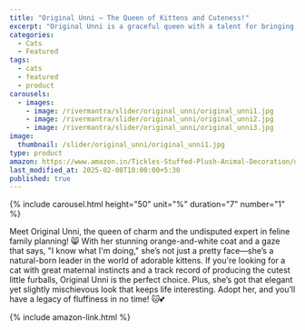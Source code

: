 ```yaml
---
title: "Original Unni – The Queen of Kittens and Cuteness!"
excerpt: "Original Unni is a graceful queen with a talent for bringing adorable kittens into the world! 😸💕"
categories:
  - Cats
  - Featured
tags:
  - cats
  - featured
  - product
carousels:
  - images: 
    - image: /rivermantra/slider/original_unni/original_unni1.jpg
    - image: /rivermantra/slider/original_unni/original_unni2.jpg
    - image: /rivermantra/slider/original_unni/original_unni3.jpg
image:
  thumbnail: /slider/original_unni/original_unni1.jpg
type: product
amazon: https://www.amazon.in/Tickles-Stuffed-Plush-Animal-Decoration/dp/B09QGYB4DS
last_modified_at: 2025-02-08T10:00:00+5:30
published: true
---
```


{% include carousel.html height="50" unit="%" duration="7" number="1" %}

Meet Original Unni, the queen of charm and the undisputed expert in feline family planning! 😸 With her stunning orange-and-white coat and a gaze that says, "I know what I'm doing," she’s not just a pretty face—she’s a natural-born leader in the world of adorable kittens. If you're looking for a cat with great maternal instincts and a track record of producing the cutest little furballs, Original Unni is the perfect choice. Plus, she’s got that elegant yet slightly mischievous look that keeps life interesting. Adopt her, and you’ll have a legacy of fluffiness in no time! 🐱💕

 {% include amazon-link.html %}